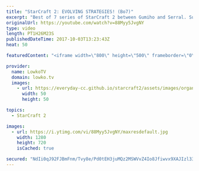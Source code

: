 ```yaml
---
title: "StarCraft 2: EVOLVING STRATEGIES! (Bo7)"
excerpt: "Best of 7 series of StarCraft 2 between Gumiho and Serral. Subscribe for more videos: http://lowko.tv/youtube Mass Oracle in a Pro game: https://goo.gl/W65Hvg  This is something new and something I have not uploaded to YouTube before. This is a full best of 7 series in Professional StarCraft 2 between"
originalUrl: https://youtube.com/watch?v=88Myy5JvgNY
type: video
length: PT1H26M23S
publishedDateTime: 2017-10-03T13:23:43Z
heat: 50

featuredContent: "<iframe width=\"800\" height=\"500\" frameborder=\"0\" src=\"https://www.youtube.com/embed/88Myy5JvgNY\" allow=\"accelerometer; autoplay; encrypted-media; gyroscope; picture-in-picture\" allowfullscreen></iframe>"

provider:
  name: LowkoTV
  domain: lowko.tv
  images:
    - url: https://everyday-cc.github.io/starcraft2/assets/images/organizations/lowko.tv-50x50.jpg
      width: 50
      height: 50

topics:
  - StarCraft 2

images:
  - url: https://i.ytimg.com/vi/88Myy5JvgNY/maxresdefault.jpg
    width: 1280
    height: 720
    isCached: true

secured: "NdIi0qJ92FJBmFnm/Tvy8e/Pd0tEH3juMQz2MSWVvZ4Io8Jfiwvx9XAJIzl337vwANRhUi630NmZEk/FV7kjH0Xb1ZKgyNIEPQXA6aOFLWWtm0Ql5XZ+f81h45grlwJCqvT3EgmVU53BDAPsGSeMWhLvXKqZYHAvCllfFAtOaE5EYawK9ORSh8zpyioJNsYNg5DoCQDXq5XEzdGFaxnSr6eDErlDcbJwkYvuha+SdzZwKEdvZvym5HSUbvf/pKOL8N9dumg4k/ONkLKYjKXFJN7OkgW3yBRsifO1IA/zXUzVdcqY/h//0kEszN1UzGb0naZ/6l4CJHRJba/GdjGa7Trk18njxPtGVShXcm/xcusFB+LrmXuMDb6Rl02UOK9M7Ic7x2UMTmkHBxhSPAYCgQCgwsIHOjQAxdGZohPmiRKRaUC3I0m1ghFWq5W2l2w8;uJPtOzVZEISvkaPinjBZBA=="
---
```


